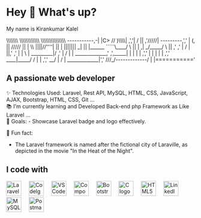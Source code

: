 <h1 align="left">Hey 👋 What's up?</h1>


<p align="left">My name is Kirankumar Kalel</p>
                             \\\\\\\
                            \\\\\\\\\\\\
                          \\\\\\\\\\\\\\\
  -----------,-|           |C>   // )\\\\|
           ,','|          /    || ,'/////|
---------,','  |         (,    ||   /////
         ||    |          \\  ||||//''''|
         ||    |           |||||||     _|
         ||    |______      `````\____/ \
         ||    |     ,|         _/_____/ \
         ||  ,'    ,' |        /          |
         ||,'    ,'   |       |         \  |
_________|/    ,'     |      /           | |
_____________,'      ,',_____|      |    | |
             |     ,','      |      |    | |
             |   ,','    ____|_____/    /  |
             | ,','  __/ |             /   |
_____________|','   ///_/-------------/   |
              |==========='
<h2 align="left">A passionate web developer</h2>

<p align="left">
  ✨ Technologies Used: Laravel, Rest API, MySQL, HTML, CSS, JavaScript, AJAX, Bootstrap, HTML, CSS, Git   ...<br>
  📚 I'm currently learning and Developed Back-end php Framework as Like Laravel ...<br>
   🎯 Goals:
- Showcase Laravel badge and logo effectively.

 🎲 Fun fact:
- The Laravel framework is named after the fictional city of Laraville, as depicted in the movie "In the Heat of the Night".
</p>

<h2 align="left">I code with</h2>

<div align="left">
<img src="https://cdn.jsdelivr.net/gh/devicons/devicon/icons/laravel/laravel-plain.svg" height="40" alt="Laravel logo" onerror="this.onerror=null; this.src='https://laravel.com/img/logomark.min.svg'">
  <img width="12" />
  <img src="https://cdn.jsdelivr.net/gh/devicons/devicon/icons/codeigniter/codeigniter-plain.svg" height="40" alt="CodeIgniter logo" />
  <img width="12" />
  <img src="https://cdn.jsdelivr.net/gh/devicons/devicon/icons/vscode/vscode-original.svg" height="40" alt="VSCode logo" />
  <img width="12" />
  <img src="https://cdn.jsdelivr.net/gh/devicons/devicon/icons/composer/composer-original.svg" height="40" alt="Composer logo" />
  <img width="12" />
  <img src="https://cdn.jsdelivr.net/gh/devicons/devicon/icons/bootstrap/bootstrap-original.svg" height="40" alt="Bootstrap logo" />
  <img width="12" />
  <img src="https://cdn.jsdelivr.net/gh/devicons/devicon/icons/c/c-original.svg" height="40" alt="C logo" />
  <img width="12" />
  <img src="https://cdn.jsdelivr.net/gh/devicons/devicon/icons/html5/html5-original.svg" height="40" alt="HTML5 logo" />
  <img width="12" />
  <img src="https://cdn.jsdelivr.net/gh/devicons/devicon/icons/linkedin/linkedin-original.svg" height="40" alt="LinkedIn logo" />
  <img width="12" />
  <img src="https://cdn.jsdelivr.net/gh/devicons/devicon/icons/mysql/mysql-original.svg" height="40" alt="MySQL logo" />
  <img width="12" />
  <img src="https://skillicons.dev/icons?i=postman" height="40" alt="Postman logo" />
</div>
